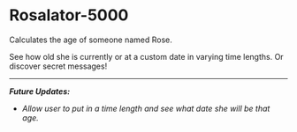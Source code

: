 # Rosalator-5000

Calculates the age of someone named Rose.

See how old she is currently or at a custom date in varying time lengths. Or discover secret messages!

---

***Future Updates:***
- *Allow user to put in a time length and see what date she will be that age.*
